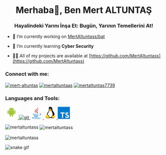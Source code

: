 <h1 align="center">Merhaba👋, Ben Mert ALTUNTAŞ</h1>
<h3 align="center">Hayalindeki Yarını İnşa Et: Bugün, Yarının Temellerini At!</h3>

- 🔭 I’m currently working on [MertAltuntass/bat](https://github.com/MertAltuntass/bat)

- 🌱 I’m currently learning **Cyber Security**

- 👨‍💻 All of my projects are available at [https://github.com/MertAltuntass](https://github.com/MertAltuntass)

<h3 align="left">Connect with me:</h3>
<p align="left">
<a href="https://linkedin.com/in/mert-altuntas" target="blank"><img align="center" src="https://raw.githubusercontent.com/rahuldkjain/github-profile-readme-generator/master/src/images/icons/Social/linked-in-alt.svg" alt="mert-altuntas" height="30" width="40" /></a>
<a href="https://instagram.com/mertaltuntaas" target="blank"><img align="center" src="https://raw.githubusercontent.com/rahuldkjain/github-profile-readme-generator/master/src/images/icons/Social/instagram.svg" alt="mertaltuntaas" height="30" width="40" /></a>
<a href="https://www.youtube.com/c/mertaltuntas7739" target="blank"><img align="center" src="https://raw.githubusercontent.com/rahuldkjain/github-profile-readme-generator/master/src/images/icons/Social/youtube.svg" alt="mertaltuntas7739" height="30" width="40" /></a>
</p>

<h3 align="left">Languages and Tools:</h3>
<p align="left"> <a href="https://developer.android.com" target="_blank" rel="noreferrer"> <img src="https://raw.githubusercontent.com/devicons/devicon/master/icons/android/android-original-wordmark.svg" alt="android" width="40" height="40"/> </a> <a href="https://git-scm.com/" target="_blank" rel="noreferrer"> <img src="https://www.vectorlogo.zone/logos/git-scm/git-scm-icon.svg" alt="git" width="40" height="40"/> </a> <a href="https://www.java.com" target="_blank" rel="noreferrer"> <img src="https://raw.githubusercontent.com/devicons/devicon/master/icons/java/java-original.svg" alt="java" width="40" height="40"/> </a> <a href="https://www.linux.org/" target="_blank" rel="noreferrer"> <img src="https://raw.githubusercontent.com/devicons/devicon/master/icons/linux/linux-original.svg" alt="linux" width="40" height="40"/> </a> <a href="https://www.typescriptlang.org/" target="_blank" rel="noreferrer"> <img src="https://raw.githubusercontent.com/devicons/devicon/master/icons/typescript/typescript-original.svg" alt="typescript" width="40" height="40"/> </a> </p>

<p><img align="left" src="https://github-readme-stats.vercel.app/api/top-langs?username=mertaltuntass&show_icons=true&locale=en&layout=compact" alt="mertaltuntass" /></p>

<p>&nbsp;<img align="center" src="https://github-readme-stats.vercel.app/api?username=mertaltuntass&show_icons=true&locale=en" alt="mertaltuntass" /></p>

<p><img align="center" src="https://github-readme-streak-stats.herokuapp.com/?user=mertaltuntass&" alt="mertaltuntass" /></p>

![snake gif](https://github.com/MertAltuntass/MertAltuntass/blob/output/github-contribution-grid-snake.gif)
